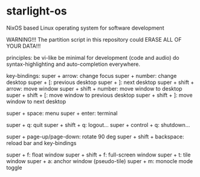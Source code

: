 # starlight-os
NixOS based Linux operating system for software development

WARNING!!! The partition script in this repository could ERASE ALL OF YOUR DATA!!!

principles:
  be vi-like
  be minimal
  for development (code and audio)
  do syntax-highlighting and auto-completion
  everywhere.

 key-bindings:
 	super + arrow:
 		change focus
 	super + number:
 		change desktop
  super + [:
    previous desktop
  super + ]:
    next desktop
  super + shift + arrow:
    move window
  super + shift + number:
    move window to desktop
  super + shift + [:
    move window to previous desktop
  super + shift + ]:
    move window to next desktop

  super + space:
    menu
  super + enter:
    terminal

  super + q:
     quit
  super + shift + q:
     logout...
  super + control + q:
    shutdown...

  super + page-up/page-down:
    rotate 90 deg
  super + shift + backspace:
    reload bar and key-bindings

  super + f:
    float window
  super + shift + f:
    full-screen window
  super + t:
    tile window
  super + a:
    anchor window (pseudo-tile)
  super + m:
    monocle mode toggle

